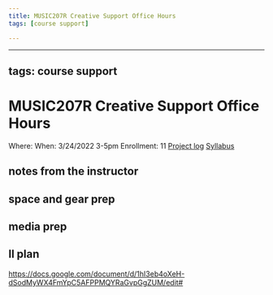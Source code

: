 ```yaml
---
title: MUSIC207R Creative Support Office Hours
tags: [course support]

---
```


---
tags: course support
---
# MUSIC207R Creative Support Office Hours

Where:
When: 3/24/2022 3-5pm
Enrollment: 11
[Project log](https://docs.google.com/document/d/15dRb_jJmvcA3yXCgS9FitRar0WoNIBvjvcXFjXbU5A8/edit#heading=h.g7s5ry3cc7f3)
[Syllabus](https://airtable.com/appOgUGNrRPyW0xRm/tblF0oKLCPhK6TnAe/viwxouIdoOK1PvsTF/recV32xP1JjfAisQE/flde6CJXApRaFoOpC/attyS2tPTOlasfn5I?blocks=hide)

## notes from the instructor
## space and gear prep
## media prep
## ll plan

https://docs.google.com/document/d/1hI3eb4oXeH-dSodMyWX4FmYpC5AFPPMQYRaGvpGgZUM/edit#